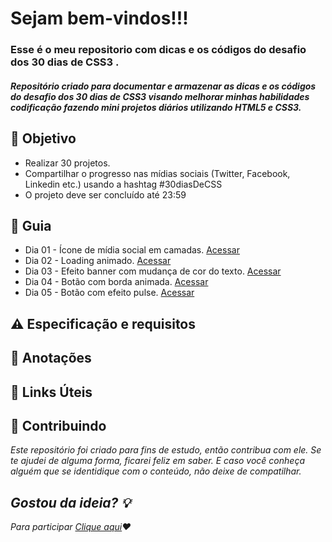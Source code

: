 
<h1> 
  Sejam bem-vindos!!! <br>
</h1>

<h3>
  Esse é o meu repositorio com dicas e os códigos do desafio dos 30 dias de CSS3 .
</h3>


<h5> 
  Repositório criado para documentar e armazenar as dicas e os códigos do desafio dos 30 dias de CSS3 visando melhorar minhas habilidades codificação fazendo mini projetos diários utilizando HTML5 e CSS3.
</h5>

<h2> 🎯 Objetivo </h2>
<ul dir="auto">
      <li>Realizar 30 projetos.</li>
      <li>Compartilhar o progresso nas mídias sociais (Twitter, Facebook, Linkedin etc.) usando a hashtag #30diasDeCSS</li>
      <li>O projeto deve ser concluído até 23:59</li>
</ul>
 


<h2 dir="auto"> 🚦 Guia </h2>

<ul dir="auto">
 <li> Dia 01 - Ícone de mídia social em camadas. <a href="https://">Acessar</a></li>
 <li> Dia 02 - Loading animado. <a href="https://"> Acessar </a></li>
 <li> Dia 03 - Efeito banner com mudança de cor do texto. <a href="https://"> Acessar </a></li>
 <li> Dia 04 - Botão com borda animada. <a href="https://"> Acessar </a></li>
 <li> Dia 05 - Botão com efeito pulse. <a href="https://"> Acessar </a></li>
 
</ul>

<h2 dir="auto"> ⚠️ Especificação e requisitos </h2>

<h2 dir="auto"> 📖 Anotações </h2>

<h2 dir="auto"> 🔗 Links Úteis </h2>


<h2 dir="auto"> 🤝 Contribuindo </h2>
<p dir="auto">
<em>
  Este repositório foi criado para fins de estudo, então contribua com ele. Se te ajudei de alguma forma, ficarei feliz em
  saber. E caso você conheça alguém que se identidique com o conteúdo, não deixe de compatilhar.
</em>
</p>

<p dir="auto">
<em>
  <h2>Gostou da ideia? 💡</h2>
  Para participar <a href="https://github.com/MilenaCarecho/30diasDeCSS/issues/1" data-hovercard-type="issue" data-hovercard-                              url="/MilenaCarecho/30diasDeCSS/issues/1/hovercard">Clique aqui</a>❤️
</em>
</p>
